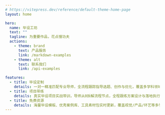 ```yaml
---
# https://vitepress.dev/reference/default-theme-home-page
layout: home

hero:
  name: 毕设工坊
  text: ""
  tagline: 为重要作品，花点慢功夫
  actions:
    - theme: brand
      text: 产品服务
      link: /markdown-examples
    - theme: alt
      text: 联系我们
      link: /api-examples

features:
  - title: 毕设定制
    details: 一对一精准匹配专业导师，全流程跟踪指导选题、创作与优化，覆盖多学科领域，保障原创性与答辩通过率。
  - title: 项目带练
    details: 真实毕设项目实战带训，导师从0拆解流程节点，全程跟练方案设计与落地执行，助力夯实专业硬实力、打造高含金量作品集。
  - title: 免费资源
    details: 海量毕设模板、优秀案例库、工具素材包实时更新，覆盖视觉/产品/环艺等多学科，无门槛领取，持续赋能创作全周期。
---
```

